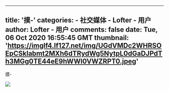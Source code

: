 
---
title: '摸-'
categories: 
    - 社交媒体
    - Lofter - 用户
author: Lofter - 用户
comments: false
date: Tue, 06 Oct 2020 16:55:45 GMT
thumbnail: 'https://imglf4.lf127.net/img/UGdVMDc2WHRSOEpCSklabmt2MXh6dTRydWg5NytpL0dGaDJPdTh3MGg0TE44eE9hWWl0VWZRPT0.jpeg'
---

<div>   
<p>摸-</p><p><img src="https://imglf4.lf127.net/img/UGdVMDc2WHRSOEpCSklabmt2MXh6dTRydWg5NytpL0dGaDJPdTh3MGg0TE44eE9hWWl0VWZRPT0.jpeg" referrerpolicy="no-referrer"></p>  
</div>
            
